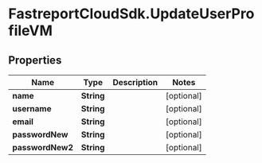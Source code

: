 # FastreportCloudSdk.UpdateUserProfileVM

## Properties

Name | Type | Description | Notes
------------ | ------------- | ------------- | -------------
**name** | **String** |  | [optional] 
**username** | **String** |  | [optional] 
**email** | **String** |  | [optional] 
**passwordNew** | **String** |  | [optional] 
**passwordNew2** | **String** |  | [optional] 


